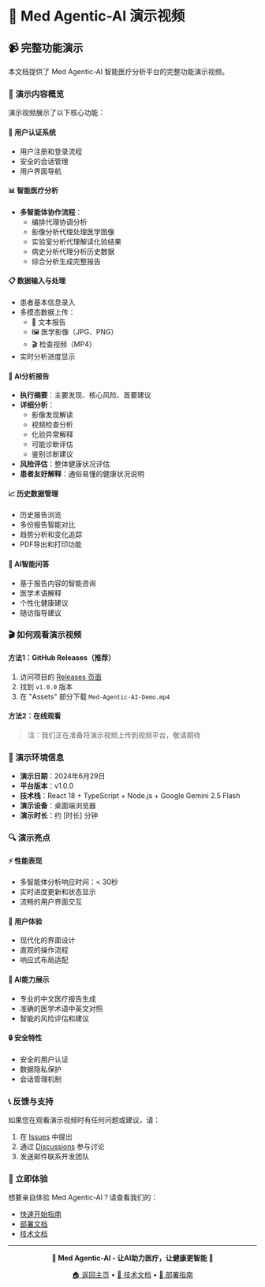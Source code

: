 # 🎥 Med Agentic-AI 演示视频

## 📹 完整功能演示

本文档提供了 Med Agentic-AI 智能医疗分析平台的完整功能演示视频。

### 🎯 演示内容概览

演示视频展示了以下核心功能：

#### 🔐 用户认证系统
- 用户注册和登录流程
- 安全的会话管理
- 用户界面导航

#### 📊 智能医疗分析
- **多智能体协作流程**：
  - 编排代理协调分析
  - 影像分析代理处理医学图像
  - 实验室分析代理解读化验结果
  - 病史分析代理分析历史数据
  - 综合分析生成完整报告

#### 📋 数据输入与处理
- 患者基本信息录入
- 多模态数据上传：
  - 📄 文本报告
  - 🖼️ 医学影像（JPG、PNG）
  - 🎬 检查视频（MP4）
- 实时分析进度显示

#### 🤖 AI分析报告
- **执行摘要**：主要发现、核心风险、首要建议
- **详细分析**：
  - 影像发现解读
  - 视频检查分析
  - 化验异常解释
  - 可能诊断评估
  - 鉴别诊断建议
- **风险评估**：整体健康状况评估
- **患者友好解释**：通俗易懂的健康状况说明

#### 📈 历史数据管理
- 历史报告浏览
- 多份报告智能对比
- 趋势分析和变化追踪
- PDF导出和打印功能

#### 💬 AI智能问答
- 基于报告内容的智能咨询
- 医学术语解释
- 个性化健康建议
- 随访指导建议

### 🎬 如何观看演示视频

#### 方法1：GitHub Releases（推荐）
1. 访问项目的 [Releases 页面](https://github.com/2023Anita/-MedicalAI-Platform/releases)
2. 找到 `v1.0.0` 版本
3. 在 "Assets" 部分下载 `Med-Agentic-AI-Demo.mp4`

#### 方法2：在线观看
> 注：我们正在准备将演示视频上传到视频平台，敬请期待

### 📱 演示环境信息

- **演示日期**：2024年6月29日
- **平台版本**：v1.0.0
- **技术栈**：React 18 + TypeScript + Node.js + Google Gemini 2.5 Flash
- **演示设备**：桌面端浏览器
- **演示时长**：约 [时长] 分钟

### 🔍 演示亮点

#### ⚡ 性能表现
- 多智能体分析响应时间：< 30秒
- 实时进度更新和状态显示
- 流畅的用户界面交互

#### 🎨 用户体验
- 现代化的界面设计
- 直观的操作流程
- 响应式布局适配

#### 🤖 AI能力展示
- 专业的中文医疗报告生成
- 准确的医学术语中英文对照
- 智能的风险评估和建议

#### 🔒 安全特性
- 安全的用户认证
- 数据隐私保护
- 会话管理机制

### 📞 反馈与支持

如果您在观看演示视频时有任何问题或建议，请：

1. 在 [Issues](https://github.com/2023Anita/-MedicalAI-Platform/issues) 中提出
2. 通过 [Discussions](https://github.com/2023Anita/-MedicalAI-Platform/discussions) 参与讨论
3. 发送邮件联系开发团队

### 🚀 立即体验

想要亲自体验 Med Agentic-AI？请查看我们的：
- [快速开始指南](../README.md#-快速开始)
- [部署文档](./DEPLOYMENT.md)
- [技术文档](./TECHNICAL_GUIDE.md)

---

<div align="center">

**🏥 Med Agentic-AI - 让AI助力医疗，让健康更智能 🤖**

[🏠 返回主页](../README.md) • [📖 技术文档](./TECHNICAL_GUIDE.md) • [🚀 部署指南](./DEPLOYMENT.md)

</div> 